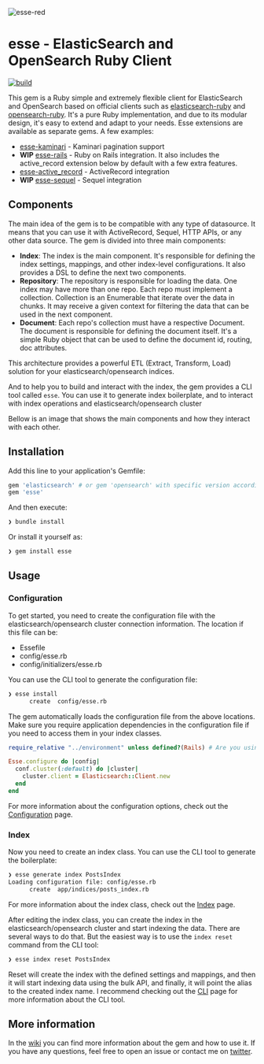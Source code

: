 ![esse-red](https://user-images.githubusercontent.com/18994/186032704-f1c9ce86-a41a-41ae-a224-30f4b382c012.png)


# esse - ElasticSearch and OpenSearch Ruby Client

[![build](https://github.com/marcosgz/esse/actions/workflows/build.yml/badge.svg)](https://github.com/marcosgz/esse/actions/workflows/build.yml)

This gem is a Ruby simple and extremely flexible client for ElasticSearch and OpenSearch based on official clients such as [elasticsearch-ruby](https://github.com/elastic/elasticsearch-ruby) and [opensearch-ruby](https://github.com/opensearch-project/opensearch-ruby). It's a pure Ruby implementation, and due to its modular design, it's easy to extend and adapt to your needs. Esse extensions are available as separate gems. A few examples:

- [esse-kaminari](https://github.com/marcosgz/esse-kaminari) - Kaminari pagination support
- **WIP** [esse-rails](https://github.com/marcosgz/esse-rails) - Ruby on Rails integration. It also includes the active_record extension below by default with a few extra features.
- [esse-active_record](https://github.com/marcosgz/esse-active_record) - ActiveRecord integration
- **WIP** [esse-sequel](https://github.com/marcosgz/esse-sequel) - Sequel integration

## Components

The main idea of the gem is to be compatible with any type of datasource. It means that you can use it with ActiveRecord, Sequel, HTTP APIs, or any other data source. The gem is divided into three main components:

* **Index**: The index is the main component. It's responsible for defining the index settings, mappings, and other index-level configurations. It also provides a DSL to define the next two components.
* **Repository**: The repository is responsible for loading the data. One index may have more than one repo. Each repo must implement a collection. Collection is an Enumerable that iterate over the data in chunks. It may receive a given context for filtering the data that can be used in the next component.
* **Document**: Each repo's collection must have a respective Document. The document is responsible for defining the document itself. It's a simple Ruby object that can be used to define the document id, routing, doc attributes.

This architecture provides a powerful ETL (Extract, Transform, Load) solution for your elasticsearch/opensearch indices.


And to help you to build and interact with the index, the gem provides a CLI tool called `esse`. You can use it to generate index boilerplate, and to interact with index operations and elasticsearch/opensearch cluster

Bellow is an image that shows the main components and how they interact with each other.

## Installation

Add this line to your application's Gemfile:

```ruby
gem 'elasticsearch' # or gem 'opensearch' with specific version according to your needs
gem 'esse'
```

And then execute:

```bash
❯ bundle install
```

Or install it yourself as:

```bash
❯ gem install esse
```

## Usage

### Configuration
To get started, you need to create the configuration file with the elasticsearch/opensearch cluster connection information. The location if this file can be:

* Essefile
* config/esse.rb
* config/initializers/esse.rb

You can use the CLI tool to generate the configuration file:

```bash
❯ esse install
      create  config/esse.rb
```

The gem automatically loads the configuration file from the above locations. Make sure you require application dependencies in the configuration file if you need to access them in your index classes.

```ruby
require_relative "../environment" unless defined?(Rails) # Are you using Rails? check out esse-rails gem ;)

Esse.configure do |config|
  conf.cluster(:default) do |cluster|
    cluster.client = Elasticsearch::Client.new
  end
end
```

For more information about the configuration options, check out the [Configuration](wiki/Configuration) page.


### Index

Now you need to create an index class. You can use the CLI tool to generate the boilerplate:

```bash
❯ esse generate index PostsIndex
Loading configuration file: config/esse.rb
      create  app/indices/posts_index.rb
```

For more information about the index class, check out the [Index](wiki/Index) page.

After editing the index class, you can create the index in the elasticsearch/opensearch cluster and start indexing the data. There are several ways to do that. But the easiest way is to use the `index reset` command from the CLI tool:

```bash
❯ esse index reset PostsIndex
```

Reset will create the index with the defined settings and mappings, and then it will start indexing data using the bulk API, and finally, it will point the alias to the created index name. I recommend checking out the [CLI](wiki/CLI) page for more information about the CLI tool.

## More information

In the [wiki](wiki) you can find more information about the gem and how to use it. If you have any questions, feel free to open an issue or contact me on [twitter](https://twitter.com/marcosgz).

<!-- I also recommend checking out the [example rails app](https://github.com/marcosgz/esse-rails-example) that uses esse-rails -->
